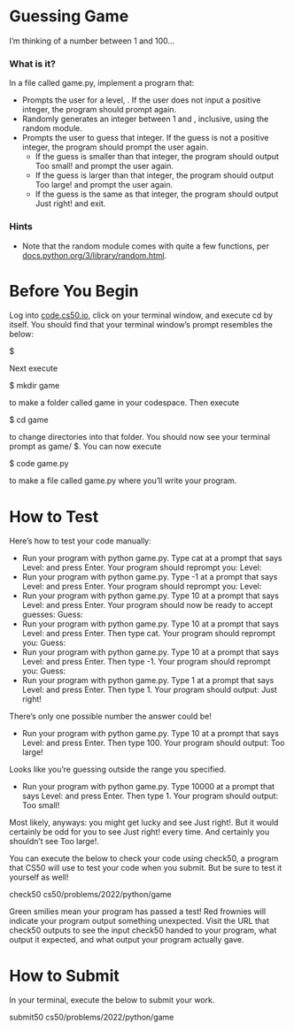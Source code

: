 # Guessing Game

I’m thinking of a number between 1 and 100…

### What is it?

In a file called game.py, implement a program that:

* Prompts the user for a level, . If the user does not input a positive integer, the program should prompt again.
* Randomly generates an integer between 1 and , inclusive, using the random module.
* Prompts the user to guess that integer. If the guess is not a positive integer, the program should prompt the user again.
    * If the guess is smaller than that integer, the program should output Too small! and prompt the user again.
    * If the guess is larger than that integer, the program should output Too large! and prompt the user again.
    * If the guess is the same as that integer, the program should output Just right! and exit.

### Hints

* Note that the random module comes with quite a few functions, per [docs.python.org/3/library/random.html](https://docs.python.org/3/library/random.html).

# Before You Begin
Log into [code.cs50.io](https://code.cs50.io/), click on your terminal window, and execute cd by itself. You should find that your terminal window’s prompt resembles the below:

$

Next execute

$ mkdir game

to make a folder called game in your codespace.
Then execute

$ cd game

to change directories into that folder. You should now see your terminal prompt as game/ $. You can now execute

$ code game.py

to make a file called game.py where you’ll write your program.

# How to Test

Here’s how to test your code manually:

* Run your program with python game.py. Type cat at a prompt that says Level: and press Enter. Your program should reprompt you:
Level:   
* Run your program with python game.py. Type -1 at a prompt that says Level: and press Enter. Your program should reprompt you:
Level:   
* Run your program with python game.py. Type 10 at a prompt that says Level: and press Enter. Your program should now be ready to accept guesses:
Guess:   
* Run your program with python game.py. Type 10 at a prompt that says Level: and press Enter. Then type cat. Your program should reprompt you:
Guess:   
* Run your program with python game.py. Type 10 at a prompt that says Level: and press Enter. Then type -1. Your program should reprompt you:
Guess:   
* Run your program with python game.py. Type 1 at a prompt that says Level: and press Enter. Then type 1. Your program should output:
Just right!  

There’s only one possible number the answer could be!

* Run your program with python game.py. Type 10 at a prompt that says Level: and press Enter. Then type 100. Your program should output:
Too large!  

Looks like you’re guessing outside the range you specified.

* Run your program with python game.py. Type 10000 at a prompt that says Level: and press Enter. Then type 1. Your program should output:
Too small!  

Most likely, anyways: you might get lucky and see Just right!. But it would certainly be odd for you to see Just right! every time. And certainly you shouldn’t see Too large!.

You can execute the below to check your code using check50, a program that CS50 will use to test your code when you submit. But be sure to test it yourself as well!

check50 cs50/problems/2022/python/game

Green smilies mean your program has passed a test! Red frownies will indicate your program output something unexpected. Visit the URL that check50 outputs to see the input check50 handed to your program, what output it expected, and what output your program actually gave.

# How to Submit

In your terminal, execute the below to submit your work.

submit50 cs50/problems/2022/python/game
